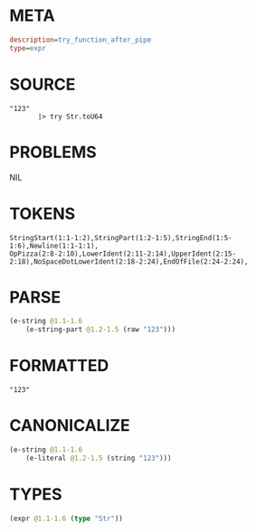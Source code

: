 # META
~~~ini
description=try_function_after_pipe
type=expr
~~~
# SOURCE
~~~roc
"123"    
       |> try Str.toU64
~~~
# PROBLEMS
NIL
# TOKENS
~~~zig
StringStart(1:1-1:2),StringPart(1:2-1:5),StringEnd(1:5-1:6),Newline(1:1-1:1),
OpPizza(2:8-2:10),LowerIdent(2:11-2:14),UpperIdent(2:15-2:18),NoSpaceDotLowerIdent(2:18-2:24),EndOfFile(2:24-2:24),
~~~
# PARSE
~~~clojure
(e-string @1.1-1.6
	(e-string-part @1.2-1.5 (raw "123")))
~~~
# FORMATTED
~~~roc
"123"
~~~
# CANONICALIZE
~~~clojure
(e-string @1.1-1.6
	(e-literal @1.2-1.5 (string "123")))
~~~
# TYPES
~~~clojure
(expr @1.1-1.6 (type "Str"))
~~~
